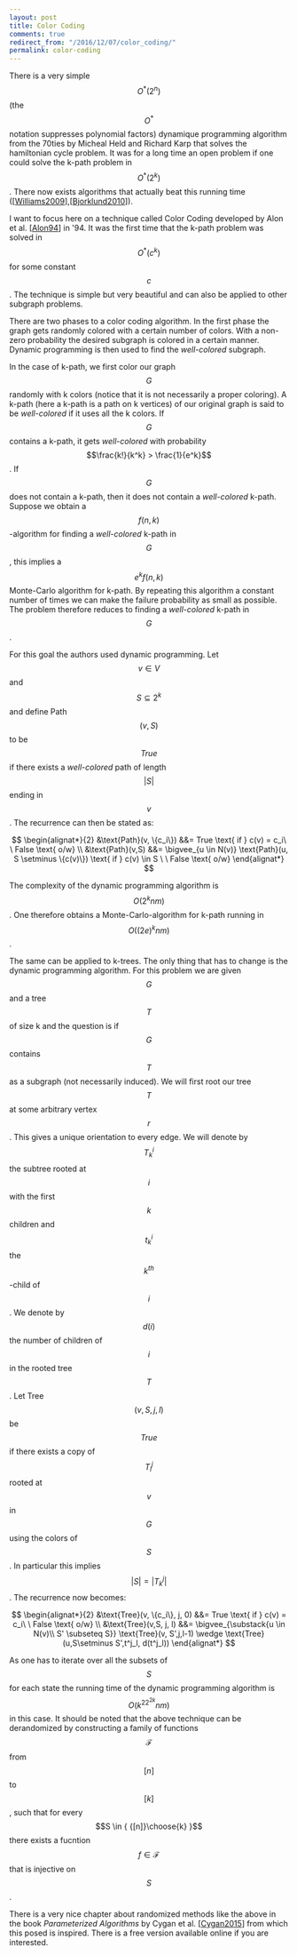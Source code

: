 ```yaml
---
layout: post
title: Color Coding
comments: true
redirect_from: "/2016/12/07/color_coding/"
permalink: color-coding
---
```


There is a very simple $$O^*(2^n)$$ (the $$O^*$$ notation suppresses polynomial factors) dynamique programming algorithm from the 70ties by Micheal Held and Richard Karp that solves the hamiltonian cycle problem. It was for a long time an open problem if one could solve the k-path problem in $$O^*(2^k)$$. There now exists algorithms that actually beat this running time (\[[Williams2009](https://arxiv.org/abs/0807.3026)\],\[[Bjorklund2010](https://arxiv.org/abs/1007.1161)\]).

I want to focus here on a technique called Color Coding developed by Alon et al. \[[Alon94](http://www.math.tau.ac.il/~nogaa/PDFS/col5.pdf)\] in '94. It was the first time that the k-path problem was solved in $$O^*(c^k)$$ for some constant $$c$$. The technique is simple but very beautiful and can also be applied to other subgraph problems.

There are two phases to a color coding algorithm. In the first phase the graph gets randomly colored with a certain number of colors. With a non-zero probability the desired subgraph is colored in a certain manner. Dynamic programming is then used to find the *well-colored* subgraph.

In the case of k-path, we first color our graph $$G$$ randomly with k colors (notice that it is not necessarily a proper coloring). A k-path (here a k-path is a path on k vertices) of our original graph is said to be *well-colored* if it uses all the k colors. If $$G$$ contains a k-path, it gets *well-colored* with probability $$\frac{k!}{k^k} > \frac{1}{e^k}$$. If $$G$$ does not contain a k-path, then it does not contain a *well-colored* k-path. Suppose we obtain a $$f(n,k)$$-algorithm for finding a *well-colored* k-path in $$G$$, this implies a $$e^kf(n,k)$$ Monte-Carlo algorithm for k-path. By repeating this algorithm a constant number of times we can make the failure probability as small as possible. The problem therefore reduces to finding a *well-colored* k-path in $$G$$.

For this goal the authors used dynamic programming. Let $$v \in V$$ and $$S \subseteq 2^k$$ and define Path$$(v,S)$$ to be $$True$$ if there exists a *well-colored* path of length $$\vert S\vert $$ ending in $$v$$. The recurrence can then be stated as:

$$
\begin{alignat*}{2}
	&\text{Path}(v, \{c_i\}) &&= True \text{ if } c(v) = c_i\  \ False \text{ o/w} \\
	&\text{Path}(v,S) &&= \bigvee_{u \in N(v)} \text{Path}(u, S \setminus \{c(v)\}) \text{ if } c(v) \in S \ \ False \text{ o/w}
\end{alignat*}
$$

The complexity of the dynamic programming algorithm is $$O(2^knm)$$. One therefore obtains a Monte-Carlo-algorithm for k-path running in $$O((2e)^knm)$$.

The same can be applied to k-trees. The only thing that has to change is the dynamic programming algorithm. For this problem we are given $$G$$ and a tree $$T$$ of size k and the question is if $$G$$ contains $$T$$ as a subgraph (not necessarily induced). We will first root our tree $$T$$ at some arbitrary vertex $$r$$. This gives a unique orientation to every edge. We will denote by $$T^i_k$$ the subtree rooted at $$i$$ with the first $$k$$ children and $$t^i_k$$ the $$k^{th}$$-child of $$i$$. We denote by $$d(i)$$ the number of children of $$i$$ in the rooted tree $$T$$. Let Tree$$(v,S,j,l)$$ be $$True$$ if there exists a copy of $$T^j_l$$ rooted at $$v$$ in $$G$$ using the colors of $$S$$. In particular this implies $$\vert S\vert = \vert T^j_k\vert$$. The recurrence now becomes:

$$
\begin{alignat*}{2}
	&\text{Tree}(v, \{c_i\}, j, 0) &&= True \text{ if } c(v) = c_i\  \ False \text{ o/w} \\
	&\text{Tree}(v,S, j, l) &&= \bigvee_{\substack{u \in N(v)\\ S' \subseteq S}} \text{Tree}(v, S',j,l-1) \wedge \text{Tree}(u,S\setminus S',t^j_l, d(t^j_l))
\end{alignat*}
$$

As one has to iterate over all the subsets of $$S$$ for each state the running time of the dynamic programming algorithm is $$O(k^22^{2k}nm)$$ in this case.
It should be noted that the above technique can be derandomized by constructing a family of functions $$\mathcal{F}$$ from  $$[n]$$ to $$[k]$$ , such that for every $$S \in { {[n]}\choose{k} }$$ there exists a fucntion $$f \in \mathcal{F}$$ that is injective on $$S$$.

There is a very nice chapter about randomized methods like the above in the book *Parameterized Algorithms* by Cygan et al. \[[Cygan2015](http://parameterized-algorithms.mimuw.edu.pl/)\] from which this posed is inspired. There is a free version available online if you are interested.
